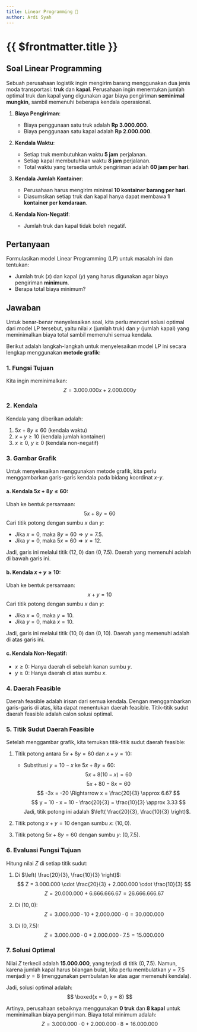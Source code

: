 ```yaml
---
title: Linear Programming 🚀
author: Ardi Syah
---
```


<script setup>
import ReadingTime from '../.vitepress/theme/components/ReadingTime.vue';
</script>

# {{ $frontmatter.title }} <Badge type="info" text="guide" />

<ReadingTime />

## Soal Linear Programming

Sebuah perusahaan logistik ingin mengirim barang menggunakan dua jenis moda transportasi: **truk** dan **kapal**. Perusahaan ingin menentukan jumlah optimal truk dan kapal yang digunakan agar biaya pengiriman **seminimal mungkin**, sambil memenuhi beberapa kendala operasional.

1. **Biaya Pengiriman**:
   - Biaya penggunaan satu truk adalah **Rp 3.000.000**.
   - Biaya penggunaan satu kapal adalah **Rp 2.000.000**.

2. **Kendala Waktu**:
   - Setiap truk membutuhkan waktu **5 jam** perjalanan.
   - Setiap kapal membutuhkan waktu **8 jam** perjalanan.
   - Total waktu yang tersedia untuk pengiriman adalah **60 jam per hari**.

3. **Kendala Jumlah Kontainer**:
   - Perusahaan harus mengirim minimal **10 kontainer barang per hari**.
   - Diasumsikan setiap truk dan kapal hanya dapat membawa **1 kontainer per kendaraan**.

4. **Kendala Non-Negatif**:
   - Jumlah truk dan kapal tidak boleh negatif.

## Pertanyaan

Formulasikan model Linear Programming (LP) untuk masalah ini dan tentukan:

- Jumlah truk ($x$) dan kapal ($y$) yang harus digunakan agar biaya pengiriman **minimum**.
- Berapa total biaya minimum?

## Jawaban

Untuk benar-benar menyelesaikan soal, kita perlu mencari solusi optimal dari model LP tersebut, yaitu nilai $x$ (jumlah truk) dan $y$ (jumlah kapal) yang meminimalkan biaya total sambil memenuhi semua kendala.

Berikut adalah langkah-langkah untuk menyelesaikan model LP ini secara lengkap menggunakan **metode grafik**:


### 1. Fungsi Tujuan
Kita ingin meminimalkan:
$$
Z = 3.000.000x + 2.000.000y
$$

### 2. Kendala
Kendala yang diberikan adalah:
1. $5x + 8y \leq 60$ (kendala waktu)
2. $x + y \geq 10$ (kendala jumlah kontainer)
3. $x \geq 0$, $y \geq 0$ (kendala non-negatif)

### 3. Gambar Grafik
Untuk menyelesaikan menggunakan metode grafik, kita perlu menggambarkan garis-garis kendala pada bidang koordinat $x$-$y$.

#### a. Kendala $5x + 8y \leq 60$:
Ubah ke bentuk persamaan:
$$
5x + 8y = 60
$$
Cari titik potong dengan sumbu $x$ dan $y$:
- Jika $x = 0$, maka $8y = 60 \Rightarrow y = 7.5$.
- Jika $y = 0$, maka $5x = 60 \Rightarrow x = 12$.

Jadi, garis ini melalui titik $(12, 0)$ dan $(0, 7.5)$. Daerah yang memenuhi adalah di bawah garis ini.

#### b. Kendala $x + y \geq 10$:
Ubah ke bentuk persamaan:
$$
x + y = 10
$$
Cari titik potong dengan sumbu $x$ dan $y$:
- Jika $x = 0$, maka $y = 10$.
- Jika $y = 0$, maka $x = 10$.

Jadi, garis ini melalui titik $(10, 0)$ dan $(0, 10)$. Daerah yang memenuhi adalah di atas garis ini.

#### c. Kendala Non-Negatif:
- $x \geq 0$: Hanya daerah di sebelah kanan sumbu $y$.
- $y \geq 0$: Hanya daerah di atas sumbu $x$.

### 4. Daerah Feasible
Daerah feasible adalah irisan dari semua kendala. Dengan menggambarkan garis-garis di atas, kita dapat menentukan daerah feasible. Titik-titik sudut daerah feasible adalah calon solusi optimal.

### 5. Titik Sudut Daerah Feasible
Setelah menggambar grafik, kita temukan titik-titik sudut daerah feasible:
1. Titik potong antara $5x + 8y = 60$ dan $x + y = 10$:
   - Substitusi $y = 10 - x$ ke $5x + 8y = 60$:
     $$
     5x + 8(10 - x) = 60
     $$
     $$
     5x + 80 - 8x = 60
     $$
     $$
     -3x = -20 \Rightarrow x = \frac{20}{3} \approx 6.67
     $$
     $$
     y = 10 - x = 10 - \frac{20}{3} = \frac{10}{3} \approx 3.33
     $$
   Jadi, titik potong ini adalah $\left( \frac{20}{3}, \frac{10}{3} \right)$.

2. Titik potong $x + y = 10$ dengan sumbu $x$: $(10, 0)$.
3. Titik potong $5x + 8y = 60$ dengan sumbu $y$: $(0, 7.5)$.

### 6. Evaluasi Fungsi Tujuan
Hitung nilai $Z$ di setiap titik sudut:
1. Di $\left( \frac{20}{3}, \frac{10}{3} \right)$:
   $$
   Z = 3.000.000 \cdot \frac{20}{3} + 2.000.000 \cdot \frac{10}{3}
   $$
   $$
   Z = 20.000.000 + 6.666.666.67 = 26.666.666.67
   $$

2. Di $(10, 0)$:
   $$
   Z = 3.000.000 \cdot 10 + 2.000.000 \cdot 0 = 30.000.000
   $$

3. Di $(0, 7.5)$:
   $$
   Z = 3.000.000 \cdot 0 + 2.000.000 \cdot 7.5 = 15.000.000
   $$

### 7. Solusi Optimal
Nilai $Z$ terkecil adalah **15.000.000**, yang terjadi di titik $(0, 7.5)$. Namun, karena jumlah kapal harus bilangan bulat, kita perlu membulatkan $y = 7.5$ menjadi $y = 8$ (menggunakan pembulatan ke atas agar memenuhi kendala).

Jadi, solusi optimal adalah:
$$
\boxed{x = 0, y = 8}
$$

Artinya, perusahaan sebaiknya menggunakan **0 truk** dan **8 kapal** untuk meminimalkan biaya pengiriman. Biaya total minimum adalah:
$$
Z = 3.000.000 \cdot 0 + 2.000.000 \cdot 8 = 16.000.000
$$